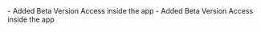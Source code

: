 <en-US>
- Added Beta Version Access inside the app
</en-US>
<pt-BR>
- Added Beta Version Access inside the app
</pt-BR>